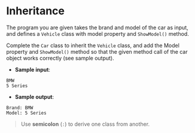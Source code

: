 # Inheritance

The program you are given takes the brand and model of the car as input, and defines a `Vehicle` class with model property and `ShowModel()` method.

Complete the `Car` class to inherit the `Vehicle` class, and add the Model property and `ShowModel()` method so that the given method call of the car object works correctly (see sample output).

- **Sample input**:  
```
BMW
5 Series
```

- **Sample output**:  
```
Brand: BMW
Model: 5 Series
```

>Use **semicolon** (`:`) to derive one class from another.
